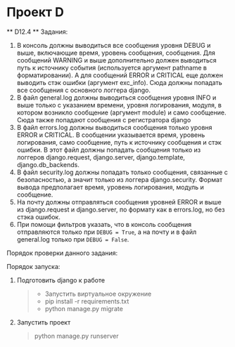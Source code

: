 # Проект D

** D12.4 **
Задания:

1. В консоль должны выводиться все сообщения уровня DEBUG и выше, включающие время, уровень сообщения, сообщения. Для сообщений WARNING и выше дополнительно должен выводиться путь к источнику события (используется аргумент pathname в форматировании). А для сообщений ERROR и CRITICAL еще должен выводить стэк ошибки (аргумент exc_info). Сюда должны попадать все сообщения с основного логгера django.
2. В файл general.log должны выводиться сообщения уровня INFO и выше только с указанием времени, уровня логирования, модуля, в котором возникло сообщение (аргумент module) и само сообщение. Сюда также попадают сообщения с регистратора django
3. В файл errors.log должны выводиться сообщения только уровня ERROR и CRITICAL. В сообщении указывается время, уровень логирования, само сообщение, путь к источнику сообщения и стэк ошибки. В этот файл должны попадать сообщения только из логгеров django.request, django.server, django.template, django.db_backends.
4. В файл security.log должны попадать только сообщения, связанные с безопасностью, а значит только из логгера django.security. Формат вывода предполагает время, уровень логирования, модуль и сообщение.
5. На почту должны отправляться сообщения уровней ERROR и выше из django.request и django.server, по формату как в errors.log, но без стэка ошибок.
6. При помощи фильтров указать, что в консоль сообщения отправляются только при `DEBUG = True`, а на почту и в файл general.log только при `DEBUG = False`.


Порядок проверки данного задания: 



Порядок запуска:
1. Подготовить django к работе
   > - Запустить виртуальное окружение <br>
   > - pip install -r requirements.txt <br>
   > - python manage.py migrate
2. Запустить проект
    > python manage.py runserver


